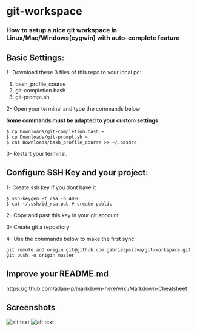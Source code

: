 # git-workspace
### How to setup a nice git workspace in Linux/Mac/Windows(cygwin) with auto-complete feature

## Basic Settings:

1- Download these 3 files of this repo to your local pc: 

1. bash_profile_course
2. git-completion.bash
3. git-prompt.sh

2- Open your terminal and type the commands below

**Some commands must be adapted to your custom settings**
```shell
$ cp Downloads/git-completion.bash ~
$ cp Downloads/git-prompt.sh ~
$ cat Downloads/bash_profile_course >> ~/.bashrc
```

3- Restart your terminal.


## Configure SSH Key and your project:

1- Create ssh key if you dont have it
```shell
$ ssh-keygen -t rsa -b 4096
$ cat ~/.ssh/id_rsa.pub # create public
```
2- Copy and past this key in your git account

3- Create git a repository

4- Use the commands below to make the first sync
```shell
git remote add origin git@github.com:gabrielpsilva/git-workspace.git
git push -u origin master
```


## Improve your README.md 
https://github.com/adam-p/markdown-here/wiki/Markdown-Cheatsheet

## Screenshots

![alt text](https://github.com/gabrielpsilva/git-workspace/blob/master/screenshots/Capture1.png "Cygwin")
![alt text](https://github.com/gabrielpsilva/git-workspace/blob/master/Git-Cheat-Sheet-by-RebelLabs.png "Cheat Sheet")



